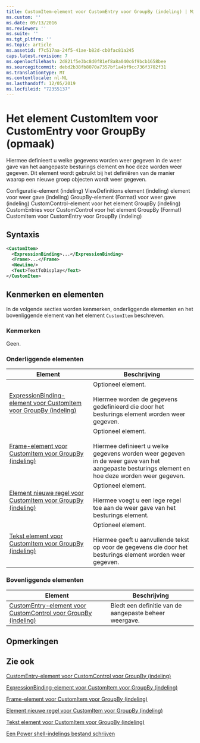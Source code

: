 ```yaml
---
title: CustomItem-element voor CustomEntry voor GroupBy (indeling) | Microsoft Docs
ms.custom: ''
ms.date: 09/13/2016
ms.reviewer: ''
ms.suite: ''
ms.tgt_pltfrm: ''
ms.topic: article
ms.assetid: f7c517aa-24f5-41ae-b82d-cb0fac81a245
caps.latest.revision: 7
ms.openlocfilehash: 2d821f5e3bc8d0f81ef8a8a040c6f9bcb1658bee
ms.sourcegitcommit: debd2b38fb8070a7357bf1a4bf9cc736f3702f31
ms.translationtype: MT
ms.contentlocale: nl-NL
ms.lasthandoff: 12/05/2019
ms.locfileid: "72355137"
---
```

# <a name="customitem-element-for-customentry-for-groupby-format"></a>Het element CustomItem voor CustomEntry voor GroupBy (opmaak)

Hiermee definieert u welke gegevens worden weer gegeven in de weer gave van het aangepaste besturings element en hoe deze worden weer gegeven. Dit element wordt gebruikt bij het definiëren van de manier waarop een nieuwe groep objecten wordt weer gegeven.

Configuratie-element (indeling) ViewDefinitions element (indeling) element voor weer gave (indeling) GroupBy-element (Format) voor weer gave (indeling) CustomControl-element voor het element GroupBy (indeling) CustomEntries voor CustomControl voor het element GroupBy (Format) CustomItem voor CustomEntry voor GroupBy (indeling)

## <a name="syntax"></a>Syntaxis

```xml
<CustomItem>
  <ExpressionBinding>...</ExpressionBinding>
  <Frame>...</Frame>
  <NewLine/>
  <Text>TextToDisplay</Text>
</CustomItem>
```

## <a name="attributes-and-elements"></a>Kenmerken en elementen

In de volgende secties worden kenmerken, onderliggende elementen en het bovenliggende element van het element `CustomItem` beschreven.

### <a name="attributes"></a>Kenmerken

Geen.

### <a name="child-elements"></a>Onderliggende elementen

|Element|Beschrijving|
|-------------|-----------------|
|[ExpressionBinding-element voor CustomItem voor GroupBy (indeling)](./expressionbinding-element-for-customitem-for-groupby-format.md)|Optioneel element.<br /><br /> Hiermee worden de gegevens gedefinieerd die door het besturings element worden weer gegeven.|
|[Frame-element voor CustomItem voor GroupBy (indeling)](./frame-element-for-customitem-for-groupby-format.md)|Optioneel element.<br /><br /> Hiermee definieert u welke gegevens worden weer gegeven in de weer gave van het aangepaste besturings element en hoe deze worden weer gegeven.|
|[Element nieuwe regel voor CustomItem voor GroupBy (indeling)](./newline-element-for-customitem-for-groupby-format.md)|Optioneel element.<br /><br /> Hiermee voegt u een lege regel toe aan de weer gave van het besturings element.|
|[Tekst element voor CustomItem voor GroupBy (indeling)](./text-element-for-customitem-for-groupby-format.md)|Optioneel element.<br /><br /> Hiermee geeft u aanvullende tekst op voor de gegevens die door het besturings element worden weer gegeven.|

### <a name="parent-elements"></a>Bovenliggende elementen

|Element|Beschrijving|
|-------------|-----------------|
|[CustomEntry-element voor CustomControl voor GroupBy (indeling)](./customentry-element-for-customcontrol-for-groupby-format.md)|Biedt een definitie van de aangepaste beheer weergave.|

## <a name="remarks"></a>Opmerkingen

## <a name="see-also"></a>Zie ook

[CustomEntry-element voor CustomControl voor GroupBy (indeling)](./customentry-element-for-customcontrol-for-groupby-format.md)

[ExpressionBinding-element voor CustomItem voor GroupBy (indeling)](./expressionbinding-element-for-customitem-for-groupby-format.md)

[Frame-element voor CustomItem voor GroupBy (indeling)](./frame-element-for-customitem-for-groupby-format.md)

[Element nieuwe regel voor CustomItem voor GroupBy (indeling)](./newline-element-for-customitem-for-groupby-format.md)

[Tekst element voor CustomItem voor GroupBy (indeling)](./text-element-for-customitem-for-groupby-format.md)

[Een Power shell-indelings bestand schrijven](./writing-a-powershell-formatting-file.md)
